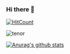 ### Hi there 👋

<!--
**Shehan82/Shehan82** is a ✨ _special_ ✨ repository because its `README.md` (this file) appears on your GitHub profile.

Here are some ideas to get you started:

- 🔭 I’m currently working on ...
- 🌱 I’m currently learning ...
- 👯 I’m looking to collaborate on ...
- 🤔 I’m looking for help with ...
- 💬 Ask me about ...
- 📫 How to reach me: ...
- 😄 Pronouns: ...
- ⚡ Fun fact: ...
-->

[![HitCount](http://hits.dwyl.com/Shehan82/Shehan82.svg)](http://hits.dwyl.com/Shehan82/Shehan82)

![tenor](https://user-images.githubusercontent.com/55059232/97602798-bfe35b00-1a31-11eb-85df-f6fa8f141105.gif)  

[![Anurag's github stats](https://github-readme-stats.vercel.app/api?username=shehan82)](https://github.com/anuraghazra/github-readme-stats)




